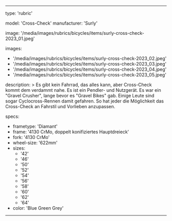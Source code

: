 ---

type: 'rubric'


model: 'Cross-Check'
manufacturer: 'Surly'

image: '/media/images/rubrics/bicycles/items/surly-cross-check-2023_01.jpeg'

images:
  - '/media/images/rubrics/bicycles/items/surly-cross-check-2023_02.jpeg'
  - '/media/images/rubrics/bicycles/items/surly-cross-check-2023_03.jpeg'
  - '/media/images/rubrics/bicycles/items/surly-cross-check-2023_04.jpeg'
  - '/media/images/rubrics/bicycles/items/surly-cross-check-2023_05.jpeg'

description: >
    Es gibt kein Fahrrad, das alles kann, aber Cross-Check kommt dem verdammt nahe. Es ist ein Pendler- und Nutzgerät. Es war ein "Gravel Crusher", lange bevor es "Gravel Bikes" gab. Einige Leute sind sogar Cyclocross-Rennen damit gefahren. So hat jeder die Möglichkeit das Cross-Check an Fahrstil und Vorlieben anzupassen.

specs:
  - frametype: 'Diamant'
  - frame: '4130 CrMo, doppelt konifiziertes Hauptdreieck'
  - fork: '4130 CrMo'
  - wheel-size: '622mm'
  - sizes:
    - '42'
    - '46'
    - '50'
    - '52'
    - '54'
    - '56'
    - '58'
    - '60'
    - '62'
    - '64'
  - color: 'Blue Green Grey'

---